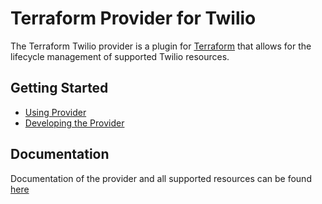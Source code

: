 # Terraform Provider for Twilio

The Terraform Twilio provider is a plugin for [Terraform](https://www.terraform.io/) that allows for the lifecycle management of supported Twilio resources.

## Getting Started

- [Using Provider](./docs/provider.md)
- [Developing the Provider](./docs/development.md)

## Documentation

Documentation of the provider and all supported resources can be found [here](./docs)

